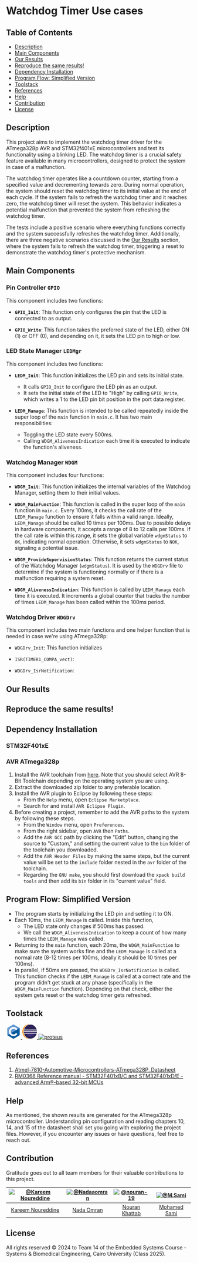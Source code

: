 # Watchdog Timer Use cases

## Table of Contents
- [Description](#description)
- [Main Components](#main-components)
- [Our Results](#our-results)
- [Reproduce the same results!](#reproduce-the-same-results)
- [Dependency Installation](#dependency-installation)
- [Program Flow: Simplified Version](#program-flow-simplified-version)
- [Toolstack](#toolstack)
- [References](#references)
- [Help](#help)
- [Contribution](#contribution)
- [License](#license)

## Description

This project aims to implement the watchdog timer driver for the ATmega328p AVR and STM32f401xE microcontrollers and test its functionality using a blinking LED. The watchdog timer is a crucial safety feature available in many microcontrollers, designed to protect the system in case of a malfunction.

The watchdog timer operates like a countdown counter, starting from a specified value and decrementing towards zero. During normal operation, the system should reset the watchdog timer to its initial value at the end of each cycle. If the system fails to refresh the watchdog timer and it reaches zero, the watchdog timer will reset the system. This behavior indicates a potential malfunction that prevented the system from refreshing the watchdog timer.

The tests include a positive scenario where everything functions correctly and the system successfully refreshes the watchdog timer. Additionally, there are three negative scenarios discussed in the [Our Results](#our-results) section, where the system fails to refresh the watchdog timer, triggering a reset to demonstrate the watchdog timer's protective mechanism.

## Main Components

### Pin Controller `GPIO`

This component includes two functions:

- **`GPIO_Init`**: This function only configures the pin that the LED is connected to as output.

- **`GPIO_Write`**: This function takes the preferred state of the LED, either ON (1) or OFF (0), and depending on it, it sets the LED pin to high or low.

### LED State Manager `LEDMgr`

This component includes two functions:

- **`LEDM_Init`**: This function initializes the LED pin and sets its initial state.
  - It calls `GPIO_Init` to configure the LED pin as an output.
  - It sets the initial state of the LED to "High" by calling `GPIO_Write`, which writes a 1 to the LED pin bit position in the port data register.

- **`LEDM_Manage`**: This function is intended to be called repeatedly inside the super loop of the `main` function in `main.c`. It has two main responsibilities:
   - Toggling the LED state every 500ms.
   - Calling `WDGM_AlivenessIndication` each time it is executed to indicate the function's aliveness.

### Watchdog Manager `WDGM`

This component includes four functions:

- **`WDGM_Init`**: This function initializes the internal variables of the Watchdog Manager, setting them to their initial values.

- **`WDGM_MainFunction`**: This function is called in the super loop of the `main` function in `main.c`. Every 100ms, it checks the call rate of the `LEDM_Manage` function to ensure it falls within a valid range. Ideally, `LEDM_Manage` should be called 10 times per 100ms. Due to possible delays in hardware components, it accepts a range of 8 to 12 calls per 100ms. If the call rate is within this range, it sets the global variable `wdgmStatus` to `OK`, indicating normal operation. Otherwise, it sets `wdgmStatus` to `NOK`, signaling a potential issue.

- **`WDGM_ProvideSupervisionStatus`**: This function returns the current status of the Watchdog Manager (`wdgmStatus`). It is used by the `WDGDrv` file to determine if the system is functioning normally or if there is a malfunction requiring a system reset.

- **`WDGM_AlivenessIndication`**: This function is called by `LEDM_Manage` each time it is executed. It increments a global counter that tracks the number of times `LEDM_Manage` has been called within the 100ms period.

### Watchdog Driver `WDGDrv`

This component includes two main functions and one helper function that is needed in case we're using ATmega328p:

- `WDGDrv_Init`: This function initializes 

- `ISR(TIMER1_COMPA_vect)`:

- `WDGDrv_IsrNotification`:

## Our Results

## Reproduce the same results!

## Dependency Installation

### STM32F401xE

### AVR ATmega328p

1. Install the AVR toolchain from [here](https://www.microchip.com/en-us/tools-resources/develop/microchip-studio/gcc-compilers#:~:text=Toolchain%206.3.1%20Source-,Downloads,-Downloads). Note that you should select AVR 8-Bit Toolchain depending on the operating system you are using.
2. Extract the downloaded zip folder to any preferable location.
3. Install the AVR plugin to Eclipse by following these steps:
   - From the `Help` menu, open `Eclipse Marketplace`.
   - Search for and install `AVR Eclipse Plugin`.
4. Before creating a project, remember to add the AVR paths to the system by following these steps.
   - From the `Window` menu, open `Preferences`.
   - From the right sidebar, open `AVR` then `Paths`.
   - Add the `AVR GCC` path by clicking the "Edit" button, changing the source to "Custom," and setting the current value to the `bin` folder of the toolchain you downloaded.
   - Add the `AVR Header Files` by making the same steps, but the current value will be set to the `include` folder nested in the `avr` folder of the toolchain.
   - Regarding the `GNU make`, you should first download the `xpack build tools` and then add its `bin` folder in its "current value" field.

## Program Flow: Simplified Version

- The program starts by initializing the LED pin and setting it to ON.
- Each 10ms, the `LEDM_Manage` is called. Inside this function,
  - The LED state only changes if 500ms has passed.
  - We call the `WDGM_AlivenessIndication` to keep a count of how many times the `LEDM_Manage` was called.
- Returning to the `main` function, each 20ms, the `WDGM_MainFunction` to make sure the system works fine and the `LEDM_Manage` is called at a normal rate (8-12 times per 100ms, ideally it should be 10 times per 100ms).
- In parallel, if 50ms are passed, the `WDGDrv_IsrNotification` is called. This function checks if the `LEDM_Manage` is called at a correct rate and the program didn't get stuck at any phase (specifically in the `WDGM_MainFunction` function). Depending on that check, either the system gets reset or the watchdog timer gets refreshed.

## Toolstack

<p align="left"> 
  <a href="https://www.cprogramming.com/" target="_blank" rel="noreferrer"> 
    <img src="https://raw.githubusercontent.com/devicons/devicon/master/icons/c/c-original.svg" alt="c" width="40" height="40"/> 
  </a>
  <a href="https://www.eclipse.org/" target="_blank" rel="noreferrer"> 
    <img src="https://github.com/cln-Kafka/Watchdog-Timer-Use-Cases/blob/main/README-Assets/Eclipse-Luna-Logo.png" width="40" height="40"/> 
  </a>
  <a href="https://www.labcenter.com/" target="_blank" rel="noreferrer"> 
    <img src="https://upload.wikimedia.org/wikipedia/en/5/5a/Proteus_Design_Suite_Atom_Logo.png" alt="proteus" width="54" height="40"/> 
  </a>
</p>

## References

1. [Atmel-7810-Automotive-Microcontrollers-ATmega328P_Datasheet](https://ww1.microchip.com/downloads/en/DeviceDoc/Atmel-7810-Automotive-Microcontrollers-ATmega328P_Datasheet.pdf)
2. [RM0368 Reference manual - STM32F401xB/C and STM32F401xD/E - advanced Arm®-based 32-bit MCUs](https://www.st.com/resource/en/reference_manual/rm0368-stm32f401xbc-and-stm32f401xde-advanced-armbased-32bit-mcus-stmicroelectronics.pdf)

## Help

As mentioned, the shown results are generated for the ATmega328p microcontroller. Understanding pin configuration and reading chapters 10, 14, and 15 of the datasheet shall set you going with exploring the project files. However, if you encounter any issues or have questions, feel free to reach out.

## Contribution

Gratitude goes out to all team members for their valuable contributions to this project.

| <a href="https://github.com/cln-Kafka"><img src="https://avatars.githubusercontent.com/u/100665578?v=4" width="100px" alt="@Kareem Noureddine"></a> | <a href="https://github.com/Nadaaomran"><img src="https://avatars.githubusercontent.com/u/104179154?v=4" width="100px" alt="@Nadaaomran"></a> | <a href="https://github.com/nouran-19"><img src="https://avatars.githubusercontent.com/u/99448829?v=4" width="100px" alt="@nouran-19"></a> | <a href="https://github.com/MuhammadSamiAhmad"><img src="https://avatars.githubusercontent.com/u/101589634?v=4" width="100px" alt="@M.Sami"></a> |
| :-: | :-: | :-: | :-: |
| [Kareem Noureddine](https://github.com/cln-Kafka) | [Nada Omran](https://github.com/Nadaaomran") | [Nouran Khattab](https://github.com/nouran-19) | [Mohamed Sami](https://github.com/MuhammadSamiAhmad) |

## License

All rights reserved © 2024 to Team 14 of the Embedded Systems Course - Systems & Biomedical Engineering, Cairo University (Class 2025).
